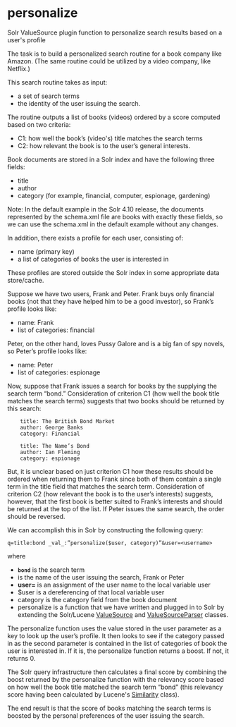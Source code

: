 personalize
===========

Solr ValueSource plugin function to personalize search results based on a user's profile

The task is to build a personalized search routine for a book company like Amazon. (The same routine could be utilized by a video company, like Netflix.) 

This search routine takes as input:

  * a set of search terms
  * the identity of the user issuing the search.

The routine outputs a list of books (videos) ordered by a score computed based on two criteria:

  * C1: how well the book’s (video's) title matches the search terms
  * C2: how relevant the book is to the user’s general interests.

Book documents are stored in a Solr index and have the following three fields:

  * title
  * author
  * category (for example, financial, computer, espionage, gardening)

Note: In the default example in the Solr 4.10 release, the documents represented by the schema.xml file are books with exactly these fields, so we can use the schema.xml in the default example without any changes.

In addition, there exists a profile for each user, consisting of:

  * name (primary key)
  * a list of categories of books the user is interested in

These profiles are stored outside the Solr index in some appropriate data store/cache.

Suppose we have two users, Frank and Peter. Frank buys only financial books (not that they have helped him to be a good investor), so Frank’s profile looks like:

  * name: Frank
  * list of categories: financial

Peter, on the other hand, loves Pussy Galore and is a big fan of spy novels, so Peter’s profile looks like:

  * name: Peter
  * list of categories: espionage

Now, suppose that Frank issues a search for books by the supplying the search term “bond.” Consideration of criterion C1 (how well the book title matches the search terms) suggests that two books should be returned by this search:

    
        title: The British Bond Market
        author: George Banks
        category: Financial
    
        title: The Name’s Bond
        author: Ian Fleming
        category: espionage
    

But, it is unclear based on just criterion C1 how these results should be ordered when returning them to Frank since both of them contain a single term in the title field that matches the search term. Consideration of criterion C2 (how relevant the book is to the user’s interests) suggests, however, that the first book is better suited to Frank’s interests and should be returned at the top of the list. If Peter issues the same search, the order should be reversed.

We can accomplish this in Solr by constructing the following query:

    q=title:bond _val_:”personalize($user, category)”&user=<username>

where

  * __``bond``__ is the search term
  * __<username>__ is the name of the user issuing the search, Frank or Peter
  * __user=<username>__ is an assignment of the user name to the local variable user
  * $user is a dereferencing of that local variable user
  * category is the category field from the book document
  * personalize is a function that we have written and plugged in to Solr by extending the Solr/Lucene [ValueSource](http://lucene.apache.org/core/4_10_2/queries/org/apache/lucene/queries/function/ValueSource.html?is-external=true) and [ValueSourceParser](http://lucene.apache.org/solr/4_10_2/solr-core/org/apache/solr/search/ValueSourceParser.html) classes.

The personalize function uses the value stored in the user parameter as a key to look up the user’s profile. It then looks to see if the category passed in as the second parameter is contained in the list of categories of book the user is interested in. If it is, the personalize function returns a boost. If not, it returns 0.

The Solr query infrastructure then calculates a final score by combining the boost returned by the personalize function with the relevancy score based on how well the book title matched the search term “bond” (this relevancy score having been calculated by Lucene's [Similarity](http://lucene.apache.org/core/4_10_2/core/org/apache/lucene/search/similarities/Similarity.html) class).

The end result is that the score of books matching the search terms is boosted by the personal preferences of the user issuing the search.
